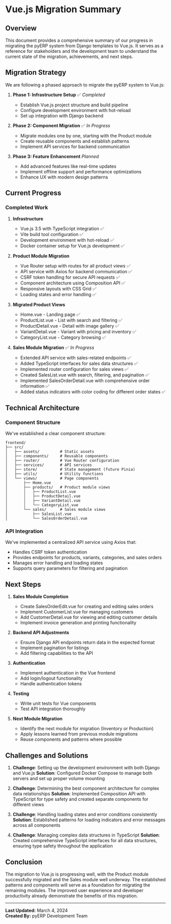 # Vue.js Migration Summary

## Overview

This document provides a comprehensive summary of our progress in migrating the pyERP system from Django templates to Vue.js. It serves as a reference for stakeholders and the development team to understand the current state of the migration, achievements, and next steps.

## Migration Strategy

We are following a phased approach to migrate the pyERP system to Vue.js:

1. **Phase 1: Infrastructure Setup** ✅ *Completed*
   - Establish Vue.js project structure and build pipeline
   - Configure development environment with hot-reload
   - Set up integration with Django backend

2. **Phase 2: Component Migration** ✅ *In Progress*
   - Migrate modules one by one, starting with the Product module
   - Create reusable components and establish patterns
   - Implement API services for backend communication

3. **Phase 3: Feature Enhancement** *Planned*
   - Add advanced features like real-time updates
   - Implement offline support and performance optimizations
   - Enhance UX with modern design patterns

## Current Progress

### Completed Work

1. **Infrastructure**
   - Vue.js 3.5 with TypeScript integration ✅
   - Vite build tool configuration ✅
   - Development environment with hot-reload ✅
   - Docker container setup for Vue.js development ✅

2. **Product Module Migration**
   - Vue Router setup with routes for all product views ✅
   - API service with Axios for backend communication ✅
   - CSRF token handling for secure API requests ✅
   - Component architecture using Composition API ✅
   - Responsive layouts with CSS Grid ✅
   - Loading states and error handling ✅

3. **Migrated Product Views**
   - Home.vue - Landing page ✅
   - ProductList.vue - List with search and filtering ✅
   - ProductDetail.vue - Detail with image gallery ✅
   - VariantDetail.vue - Variant with pricing and inventory ✅
   - CategoryList.vue - Category browsing ✅

4. **Sales Module Migration** ✅ *In Progress*
   - Extended API service with sales-related endpoints ✅
   - Added TypeScript interfaces for sales data structures ✅
   - Implemented router configuration for sales views ✅
   - Created SalesList.vue with search, filtering, and pagination ✅
   - Implemented SalesOrderDetail.vue with comprehensive order information ✅
   - Added status indicators with color coding for different order states ✅

## Technical Architecture

### Component Structure

We've established a clear component structure:

```
frontend/
├── src/
│   ├── assets/         # Static assets
│   ├── components/     # Reusable components
│   ├── router/         # Vue Router configuration
│   ├── services/       # API services
│   ├── store/          # State management (future Pinia)
│   ├── utils/          # Utility functions
│   └── views/          # Page components
│       ├── Home.vue
│       ├── products/   # Product module views
│       │   ├── ProductList.vue
│       │   ├── ProductDetail.vue
│       │   ├── VariantDetail.vue
│       │   └── CategoryList.vue
│       └── sales/      # Sales module views
│           ├── SalesList.vue
│           └── SalesOrderDetail.vue
```

### API Integration

We've implemented a centralized API service using Axios that:

- Handles CSRF token authentication
- Provides endpoints for products, variants, categories, and sales orders
- Manages error handling and loading states
- Supports query parameters for filtering and pagination

## Next Steps

1. **Sales Module Completion**
   - Create SalesOrderEdit.vue for creating and editing sales orders
   - Implement CustomerList.vue for managing customers
   - Add CustomerDetail.vue for viewing and editing customer details
   - Implement invoice generation and printing functionality

2. **Backend API Adjustments**
   - Ensure Django API endpoints return data in the expected format
   - Implement pagination for listings
   - Add filtering capabilities to the API

3. **Authentication**
   - Implement authentication in the Vue frontend
   - Add login/logout functionality
   - Handle authentication tokens

4. **Testing**
   - Write unit tests for Vue components
   - Test API integration thoroughly

5. **Next Module Migration**
   - Identify the next module for migration (Inventory or Production)
   - Apply lessons learned from previous module migrations
   - Reuse components and patterns where possible

## Challenges and Solutions

1. **Challenge**: Setting up the development environment with both Django and Vue.js
   **Solution**: Configured Docker Compose to manage both servers and set up proper volume mounting

2. **Challenge**: Determining the best component architecture for complex data relationships
   **Solution**: Implemented Composition API with TypeScript for type safety and created separate components for different views

3. **Challenge**: Handling loading states and error conditions consistently
   **Solution**: Established patterns for loading indicators and error messages across all components

4. **Challenge**: Managing complex data structures in TypeScript
   **Solution**: Created comprehensive TypeScript interfaces for all data structures, ensuring type safety throughout the application

## Conclusion

The migration to Vue.js is progressing well, with the Product module successfully migrated and the Sales module well underway. The established patterns and components will serve as a foundation for migrating the remaining modules. The improved user experience and developer productivity already demonstrate the benefits of this migration.

---

**Last Updated:** March 4, 2024  
**Created By:** pyERP Development Team 